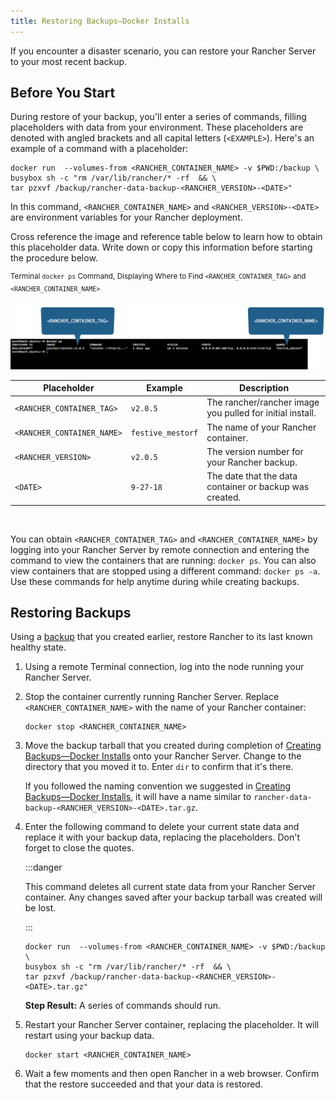```yaml
---
title: Restoring Backups—Docker Installs
---
```


<head>
  <link rel="canonical" href="https://ranchermanager.docs.rancher.com/how-to-guides/new-user-guides/backup-restore-and-disaster-recovery/restore-docker-installed-rancher"/>
</head>

If you encounter a disaster scenario, you can restore your Rancher Server to your most recent backup.

## Before You Start

During restore of your backup, you'll enter a series of commands, filling placeholders with data from your environment. These placeholders are denoted with angled brackets and all capital letters (`<EXAMPLE>`). Here's an example of a command with a placeholder:

```
docker run  --volumes-from <RANCHER_CONTAINER_NAME> -v $PWD:/backup \
busybox sh -c "rm /var/lib/rancher/* -rf  && \
tar pzxvf /backup/rancher-data-backup-<RANCHER_VERSION>-<DATE>"
```

In this command, `<RANCHER_CONTAINER_NAME>` and `<RANCHER_VERSION>-<DATE>` are environment variables for your Rancher deployment.

Cross reference the image and reference table below to learn how to obtain this placeholder data. Write down or copy this information before starting the procedure below.

<sup>Terminal <code>docker ps</code> Command, Displaying Where to Find <code>&lt;RANCHER_CONTAINER_TAG&gt;</code> and <code>&lt;RANCHER_CONTAINER_NAME&gt;</code></sup>

![Placeholder Reference](/img/placeholder-ref.png)

| Placeholder                | Example                    | Description                                               |
| -------------------------- | -------------------------- | --------------------------------------------------------- |
| `<RANCHER_CONTAINER_TAG>`  | `v2.0.5`                   | The rancher/rancher image you pulled for initial install. |
| `<RANCHER_CONTAINER_NAME>` | `festive_mestorf`          | The name of your Rancher container.                       |
| `<RANCHER_VERSION>`        | `v2.0.5`                   | The version number for your Rancher backup.               |
| `<DATE>`                   | `9-27-18`                  | The date that the data container or backup was created.   |
<br/>

You can obtain `<RANCHER_CONTAINER_TAG>` and `<RANCHER_CONTAINER_NAME>` by logging into your Rancher Server by remote connection and entering the command to view the containers that are running: `docker ps`. You can also view containers that are stopped using a different command: `docker ps -a`. Use these commands for help anytime during while creating backups.

## Restoring Backups

Using a [backup](../../../docs/how-to-guides/new-user-guides/backup-restore-and-disaster-recovery/back-up-docker-installed-rancher.md) that you created earlier, restore Rancher to its last known healthy state.

1. Using a remote Terminal connection, log into the node running your Rancher Server.

1. Stop the container currently running Rancher Server. Replace `<RANCHER_CONTAINER_NAME>` with the name of your Rancher container:

    ```
    docker stop <RANCHER_CONTAINER_NAME>
    ```
1. Move the backup tarball that you created during completion of [Creating Backups—Docker Installs](../../../docs/how-to-guides/new-user-guides/backup-restore-and-disaster-recovery/back-up-docker-installed-rancher.md) onto your Rancher Server. Change to the directory that you moved it to. Enter `dir` to confirm that it's there.

    If you followed the naming convention we suggested in [Creating Backups—Docker Installs](../../../docs/how-to-guides/new-user-guides/backup-restore-and-disaster-recovery/back-up-docker-installed-rancher.md), it will have a name similar to  `rancher-data-backup-<RANCHER_VERSION>-<DATE>.tar.gz`.

1. Enter the following command to delete your current state data and replace it with your backup data, replacing the placeholders. Don't forget to close the quotes.

    :::danger

    This command deletes all current state data from your Rancher Server container. Any changes saved after your backup tarball was created will be lost.

    :::

    ```
    docker run  --volumes-from <RANCHER_CONTAINER_NAME> -v $PWD:/backup \
    busybox sh -c "rm /var/lib/rancher/* -rf  && \
    tar pzxvf /backup/rancher-data-backup-<RANCHER_VERSION>-<DATE>.tar.gz"
    ```

    **Step Result:** A series of commands should run.

1. Restart your Rancher Server container, replacing the placeholder. It will restart using your backup data.

    ```
    docker start <RANCHER_CONTAINER_NAME>
    ```

1.  Wait a few moments and then open Rancher in a web browser. Confirm that the restore succeeded and that your data is restored.
